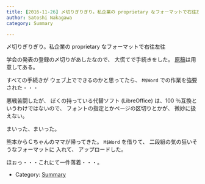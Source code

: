 ```yaml
---
title: [2016-11-26] 〆切りぎりぎり。私企業の proprietary なフォーマットで右往左往
author: Satoshi Nakagawa
category: Summary

---
```


〆切りぎりぎり。私企業の proprietary なフォーマットで右往左往

 学会の発表の登録の〆切りがあしたなので、
大慌てで手続きをした。
[原稿](/~satoshi/anthrop/works/paper-2/jasca-51.html)は用意してある。

 すべての手続きが
ウェブ上でできるのかと思ってたら、
`M$Word` での作業を強要された・・・

 悪戦苦闘したが、
ぼくの持っている代替ソフト (LibreOffice) 
は、100 ％互換というわけではないので、
フォントの指定とかページの区切りとかが、
微妙に扱えない。

 まいった、まいった。

<!--more-->

 熊本からＣちゃんのママが帰ってきた。
`M$Word` を借りて、
二段組の気の狂いそうなフォーマットに
入れて、
アップロードした。

 ほぉっ・・・これにて一件落着・・・。

- Category: [Summary](https://merapano.github.io/categories.html#Summary)

